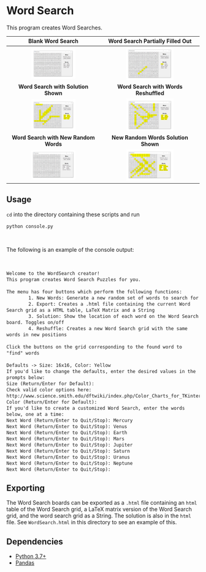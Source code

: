 # Word Search

This program creates Word Searches.

Blank Word Search | Word Search Partially Filled Out
:---: | :---:
<img src="Documentation/WordSearchBlank.PNG" style="width: 50%"> | <img src="Documentation/WordSearchEarth.PNG" style="width: 50%">
**Word Search with Solution Shown** | **Word Search with Words Reshuffled**
<img src="Documentation/WordSearchSolution.PNG" style="width: 50%"> | <img src="Documentation/WordSearchSolutionReshuffled.PNG" style="width: 50%">
**Word Search with New Random Words** | **New Random Words Solution Shown**
<img src="Documentation/WordSearchNewWords.PNG" style="width: 50%"> | <img src="Documentation/WordSearchNewWordsSolution.PNG" style="width: 50%">

## Usage

`cd` into the directory containing these scripts and run
<br>

```
python console.py
```

<br>

The following is an example of the console output:

<br>

```
Welcome to the WordSearch creator!
This program creates Word Search Puzzles for you.

The menu has four buttons which perform the following functions:
        1. New Words: Generate a new random set of words to search for
        2. Export: Creates a .html file containing the current Word Search grid as a HTML table, LaTeX Matrix and a String
        3. Solution: Show the location of each word on the Word Search board. Toggles on/off
        4. Reshuffle: Creates a new Word Search grid with the same words in new positions

Click the buttons on the grid corresponding to the found word to "find" words

Defaults -> Size: 16x16, Color: Yellow
If you'd like to change the defaults, enter the desired values in the prompts below:
Size (Return/Enter for Default):
Check valid color options here: http://www.science.smith.edu/dftwiki/index.php/Color_Charts_for_TKinter
Color (Return/Enter for Default):
If you'd like to create a customized Word Search, enter the words below, one at a time:
Next Word (Return/Enter to Quit/Stop): Mercury
Next Word (Return/Enter to Quit/Stop): Venus
Next Word (Return/Enter to Quit/Stop): Earth
Next Word (Return/Enter to Quit/Stop): Mars
Next Word (Return/Enter to Quit/Stop): Jupiter
Next Word (Return/Enter to Quit/Stop): Saturn
Next Word (Return/Enter to Quit/Stop): Uranus
Next Word (Return/Enter to Quit/Stop): Neptune
Next Word (Return/Enter to Quit/Stop):
```

## Exporting

The Word Search boards can be exported as a `.html` file containing an `html` table of the Word Search grid, a LaTeX matrix version of the Word Search grid, and the word search grid as a String. The solution is also in the `html` file. See `WordSearch.html` in this directory to see an example of this.

## Dependencies

* [Python 3.7+](https://www.python.org/)
* [Pandas](https://pandas.pydata.org/)